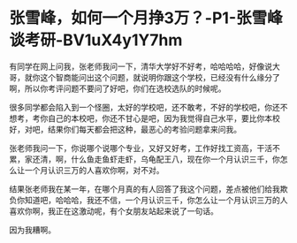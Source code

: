 # 张雪峰，如何一个月挣3万？-P1-张雪峰谈考研-BV1uX4y1Y7hm

有同学在网上问我，张老师我问一下，清华大学好不好考，哈哈哈哈，好像说大哥，就你这个智商能问出这个问题，就说明你跟这个学校，已经没有什么缘分了啊，所以你考评问题不要问了好吧，你们在选校选队的时候呢。

很多同学都会陷入到一个怪圈，太好的学校吧，还不敢考，不好的学校吧，你还不想考，考你自己的本校吧，你还不甘心是吧，因为我觉得自己水平，要比你本校好，对吧，结果你们每天都会把这种，最恶心的考验问题拿来问我。

张老师我问一下，你说哪个说哪个专业，又好又好考，工作好找工资高，干活不累，家还清，啊，什么鱼走鱼虾走虾，乌龟配王八，现在你一个月认识三千，你怎么让一个月认识三万的人喜欢你啊，对不对。

结果张老师我在某一年，在哪个月真的有人回答了我这个问题，差点被他们给我欺负你知道吧，哈哈哈，我还不信，一个月认识三千，你怎么让一个月认识三万的人喜欢你啊，我正在这激动呢，有个女朋友站起来说了一句话。

因为我糟啊。
